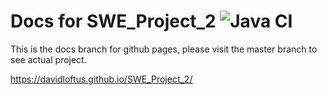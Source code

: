# Docs for SWE_Project_2 ![Java CI](https://github.com/DavidLoftus/SWE_Project_2/workflows/Java%20CI/badge.svg)

This is the docs branch for github pages, please visit the master branch to see actual project.

https://davidloftus.github.io/SWE_Project_2/
